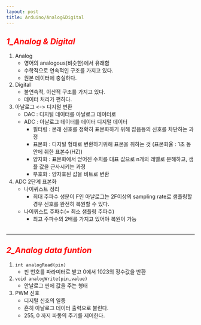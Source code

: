 ```yaml
---
layout: post
title: Arduino/Analog&Digital
---
```

## **_<span style="color:red"> 1_Analog & Digital </span>_**
1. Analog
    - 영어의 analogous(비슷한)에서 유래함
    - 수학적으로 연속적인 구조를 가지고 있다.
    - 원본 데이터에 충실하다.
1. Digital
    - 불연속적, 이산적 구조를 가지고 있다.
    - 데이터 처리가 편하다.
1. 아날로그 <-> 디지털 변환
    - DAC : 디지털 데이터를 아날로그 데이터로
    - ADC : 아날로그 데이터를 데이터 디지털 데이터
        - 필터링 : 본래 신호를 정확히 표본화하기 위해 잡음등의 신호를 차단하는 과정
        - 표본화 : 디지털 형태로 변환하기위해 표본을 취하는 것 (표본화율 : 1초 동안에 취한 표본수(HZ))
        - 양자화 : 표본화에서 얻어진 수치를 대표 값으로 n개의 레벨로 분해하고, 샘플 값을 근사시키는 과정
        - 부호화 : 양자호된 값을 비트로 변환
1. ADC 2단계 표본화 
    - 나이퀴스트 정리
        - 최대 주파수 성분이 F인 아날로그는 2F이상의 sampling rate로 샘플링할 경우 신호를 완전히 복원할 수 있다.
    - 나이퀴스트 주파수(= 최소 샘플링 주파수)
        - 최고 주파수의 2배를 가지고 있어야 복원이 가능<br/><br/>

---
## **_<span style="color:red"> 2_Analog data funtion </span>_**

1. ``` int analogRead(pin) ```
    - 핀 번호를 파라미터로 받고 0에서 1023의 정수값을 반환
1. ``` void analogWrite(pin,value) ```
    - 안날로그 핀에 값을 주는 형태
1. PWM 신호
    - 디지털 신호의 일종
    - 흔히 아날로그 데이터 출력으로 불린다.
    - 255, 0 까지 파동의 주기를 제어한다.